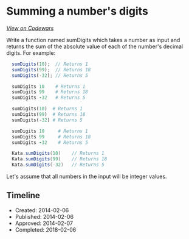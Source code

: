 # Summing  a number's digits
[*View on Codewars*](https://www.codewars.com/kata/summing-a-numbers-digits)

Write a function named sumDigits which takes a number as input and returns the sum of the absolute value of each of the number's decimal digits.  For example:

```javascript
  sumDigits(10);  // Returns 1
  sumDigits(99);  // Returns 18
  sumDigits(-32); // Returns 5
```
```ruby
  sumDigits 10    # Returns 1
  sumDigits 99    # Returns 18
  sumDigits -32   # Returns 5
```
```python
  sumDigits(10)  # Returns 1
  sumDigits(99)  # Returns 18
  sumDigits(-32) # Returns 5
```
```coffeescript
  sumDigits 10     # Returns 1
  sumDigits 99     # Returns 18
  sumDigits -32    # Returns 5
```
```groovy
  Kata.sumDigits(10)    // Returns 1
  Kata.sumDigits(99)    // Returns 18
  Kata.sumDigits(-32)   // Returns 5
```

Let's assume that all numbers in the input will be integer values.


## Timeline
- Created: 2014-02-06
- Published: 2014-02-06
- Approved: 2014-02-07
- Completed: 2018-02-06